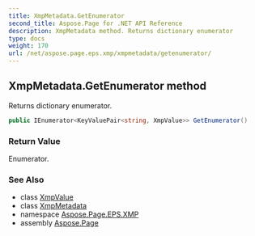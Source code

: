 ```yaml
---
title: XmpMetadata.GetEnumerator
second_title: Aspose.Page for .NET API Reference
description: XmpMetadata method. Returns dictionary enumerator
type: docs
weight: 170
url: /net/aspose.page.eps.xmp/xmpmetadata/getenumerator/
---
```

## XmpMetadata.GetEnumerator method

Returns dictionary enumerator.

```csharp
public IEnumerator<KeyValuePair<string, XmpValue>> GetEnumerator()
```

### Return Value

Enumerator.

### See Also

* class [XmpValue](../../xmpvalue/)
* class [XmpMetadata](../)
* namespace [Aspose.Page.EPS.XMP](../../xmpmetadata/)
* assembly [Aspose.Page](../../../)


